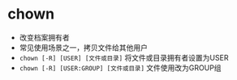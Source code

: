 # chown

- 改变档案拥有者
- 常见使用场景之一，拷贝文件给其他用户
- `chown [-R] [USER] [文件或目录]` 将文件或目录拥有者设置为USER
- `chown [-R] [USER:GROUP] [文件或目录]` 文件使用改为GROUP组